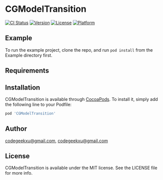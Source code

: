 # CGModelTransition

[![CI Status](https://img.shields.io/travis/codegeekxu@gmail.com/CGModelTransition.svg?style=flat)](https://travis-ci.org/codegeekxu@gmail.com/CGModelTransition)
[![Version](https://img.shields.io/cocoapods/v/CGModelTransition.svg?style=flat)](https://cocoapods.org/pods/CGModelTransition)
[![License](https://img.shields.io/cocoapods/l/CGModelTransition.svg?style=flat)](https://cocoapods.org/pods/CGModelTransition)
[![Platform](https://img.shields.io/cocoapods/p/CGModelTransition.svg?style=flat)](https://cocoapods.org/pods/CGModelTransition)

## Example

To run the example project, clone the repo, and run `pod install` from the Example directory first.

## Requirements

## Installation

CGModelTransition is available through [CocoaPods](https://cocoapods.org). To install
it, simply add the following line to your Podfile:

```ruby
pod 'CGModelTransition'
```

## Author

codegeekxu@gmail.com, codegeekxu@gmail.com

## License

CGModelTransition is available under the MIT license. See the LICENSE file for more info.
